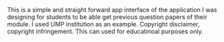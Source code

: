 This is a simple and straight forward app interface of the application I was designing for students to be able get previous question papers of their module.
I used UMP institution as an example. Copyright disclaimer, copyright infringement.
This can used for educatinoal purposes only. 
